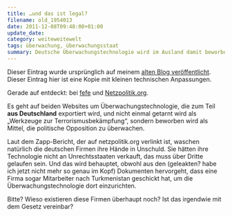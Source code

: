 ```yaml
---
title: …und das ist legal?
filename: old_1954013
date: 2011-12-08T09:48:00+01:00
update_date:
category: weiteweitewelt
tags: überwachung, überwachungsstaat
summary: Deutsche Überwachungstechnologie wird im Ausland damit beworben, dass man die politische Opposition überwachen kann.
---
```

Dieser Eintrag wurde ursprünglich auf meinem [alten Blog veröffentlicht](https://stu.blogger.de/stories/1954013/). Dieser Eintrag hier ist eine Kopie mit kleinen technischen Anpassungen.

Gerade auf entdeckt: bei [fefe](http://blog.fefe.de/?ts=b01edd52) und [Netzpolitik.org](https://netzpolitik.org/2011/zapp-deutsche-uberwachungstechnik-im-ausland/).

Es geht auf beiden Websites um Überwachungstechnologie, die zum Teil **aus Deutschland** exportiert wird, und nicht einmal getarnt wird als „Werkzeuge zur Terrorismusbekämpfung“, sondern beworben wird als Mittel, die politische Opposition zu überwachen.

Laut dem Zapp-Bericht, der auf netzpolitik.org verlinkt ist, waschen natürlich die deutschen Firmen ihre Hände in Unschuld. Sie hätten ihre Technologie nicht an Unrechtsstaaten verkauft, das muss über Dritte gelaufen sein. Und das wird behauptet, obwohl aus den (geleakten? habe ich jetzt nicht mehr so genau im Kopf) Dokumenten hervorgeht, dass eine Firma sogar Mitarbeiter nach Turkmenistan geschickt hat, um die Überwachungstechnologie dort einzurichten.

Bitte? Wieso existieren diese Firmen überhaupt noch? Ist das irgendwie mit dem Gesetz vereinbar?
